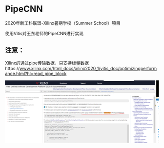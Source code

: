 # PipeCNN
2020年新工科联盟-Xilinx暑期学校（Summer School）项目

使用Vitis对王东老师的PipeCNN进行实现



## 注意：

Xilinx的通过pipe传输数据，只支持标量数据https://www.xilinx.com/html_docs/xilinx2020_1/vitis_doc/optimizingperformance.html?hl=read_pipe_block

![](./images/pipe.PNG)